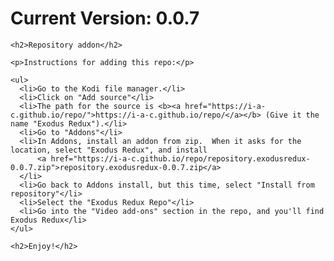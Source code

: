 <html>
  <head>
    <title>I-A-C</title>
</head>
  <body>
    <h1>Current Version: 0.0.7</h1>

    <h2>Repository addon</h2>

    <p>Instructions for adding this repo:</p>

    <ul>
      <li>Go to the Kodi file manager.</li>
      <li>Click on "Add source"</li>
      <li>The path for the source is <b><a href="https://i-a-c.github.io/repo/">https://i-a-c.github.io/repo/</a></b> (Give it the name "Exodus Redux").</li>
      <li>Go to "Addons"</li>
      <li>In Addons, install an addon from zip.  When it asks for the location, select "Exodus Redux", and install
          <a href="https://i-a-c.github.io/repo/repository.exodusredux-0.0.7.zip">repository.exodusredux-0.0.7.zip</a>
      </li>
      <li>Go back to Addons install, but this time, select "Install from repository"</li>
      <li>Select the "Exodus Redux Repo"</li>
      <li>Go into the "Video add-ons" section in the repo, and you'll find Exodus Redux</li>
    </ul>

	<h2>Enjoy!</h2>
  </body>
</html>
